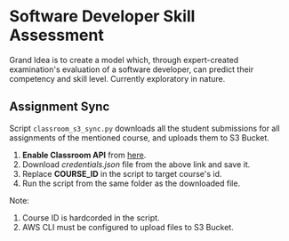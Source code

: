 # Software Developer Skill Assessment
Grand Idea is to create a model which, through expert-created examination's evaluation of a software developer, can predict their competency and skill level. Currently exploratory in nature.

## Assignment Sync
Script `classroom_s3_sync.py` downloads all the student submissions for all assignments of the mentioned course, and uploads them to S3 Bucket. 
1. **Enable Classroom API** from [here](https://developers.google.com/classroom/quickstart/python).
2. Download _credentials.json_ file from the above link and save it.
3. Replace **COURSE_ID** in the script to target course's id.
3. Run the script from the same folder as the downloaded file.

Note: 
1. Course ID is hardcorded in the script.
2. AWS CLI must be configured to upload files to S3 Bucket.
